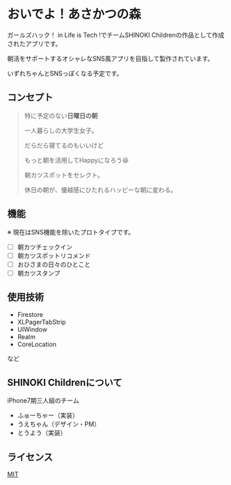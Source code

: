 # おいでよ！あさかつの森

ガールズハック！ in Life is Tech !でチームSHINOKI Childrenの作品として作成されたアプリです。

朝活をサポートするオシャレなSNS風アプリを目指して製作されています。

いずれちゃんとSNSっぽくなる予定です。

## コンセプト

> 特に予定のない**日曜日の朝**
>
> 一人暮らしの大学生女子。
>
> だらだら寝てるのもいいけど
>
> もっと朝を活用してHappyになろう😆
>
> 朝カツスポットをセレクト。
>
> 休日の朝が、優越感にひたれるハッピーな朝に変わる。

## 機能

※ 現在はSNS機能を除いたプロトタイプです。

- [ ] 朝カツチェックイン
- [ ] 朝カツスポットリコメンド
- [ ] おひさまの日々のひとこと
- [ ] 朝カツスタンプ

## 使用技術

- Firestore
- XLPagerTabStrip
- UIWindow
- Realm
- CoreLocation

など

## SHINOKI Childrenについて

iPhone7期三人組のチーム

- ふゅーちゃー（実装）
- うえちゃん（デザイン・PM）
- とうよう（実装）

## ライセンス

[MIT](LICENSE)
